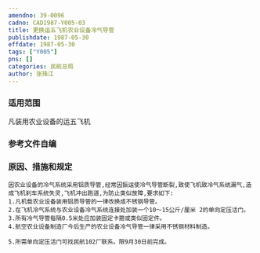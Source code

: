 ```yaml
---
amendno: 39-0096  
cadno: CAD1987-Y005-03  
title: 更换运五飞机农业设备冷气导管  
publishdate: 1987-05-30  
effdate: 1987-05-30  
tags: ["Y005"]  
pns: []  
categories: 民航总局  
author: 张珠江  
---
```

  
### 适用范围  
凡装用农业设备的运五飞机  
  
<!--more-->  
### 参考文件自编  
  
### 原因、措施和规定  
    因农业设备的冷气系统采用铝质导管,经常因振运使冷气导管断裂,致使飞机致冷气系统漏气,造成飞机刹车系统失灵,飞机冲出跑道,为防止类似故障,要求如下:  
    1.凡机载农业设备装用铝质导管的一律改换成不锈钢导管。  
    2.在飞机冷气系统与农业设备冷气系统连接处加装一个10～15公斤/厘米 2的单向定压活门。  
    3.所有冷气导管每隔0.5米处应加装固定卡箍或类似固定件。  
    4.航空农业设备制造厂今后生产的农业设备冷气导管一律采用不锈钢材料制造。  
  
    5.所需单向定压活门可找民航102厂联系。限9月30日前完成。  
